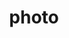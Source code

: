 ---
layout: photo
title:  photo
image: 20080509-4584251915-portland-burnside-native-americans.jpg
categories: photo
tags: 
- photo
- portland
- skateboarding
- burnside
---
